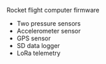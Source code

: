 Rocket flight computer firmware 
- Two pressure sensors
- Accelerometer sensor
- GPS sensor
- SD data logger
- LoRa telemetry
